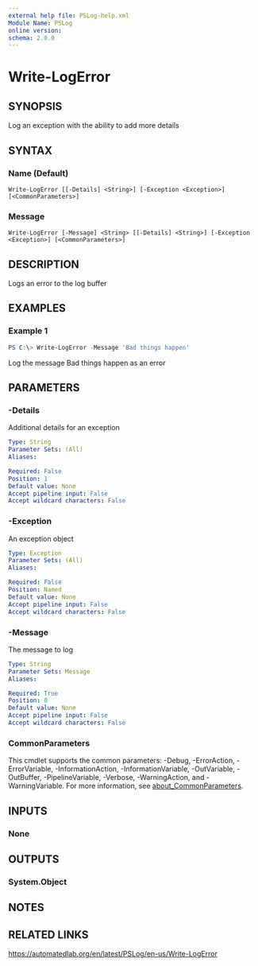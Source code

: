 ```yaml
---
external help file: PSLog-help.xml
Module Name: PSLog
online version:
schema: 2.0.0
---
```


# Write-LogError

## SYNOPSIS
Log an exception with the ability to add more details

## SYNTAX

### Name (Default)
```
Write-LogError [[-Details] <String>] [-Exception <Exception>] [<CommonParameters>]
```

### Message
```
Write-LogError [-Message] <String> [[-Details] <String>] [-Exception <Exception>] [<CommonParameters>]
```

## DESCRIPTION
Logs an error to the log buffer

## EXAMPLES

### Example 1
```powershell
PS C:\> Write-LogError -Message 'Bad things happen'
```

Log the message Bad things happen as an error

## PARAMETERS

### -Details
Additional details for an exception

```yaml
Type: String
Parameter Sets: (All)
Aliases:

Required: False
Position: 1
Default value: None
Accept pipeline input: False
Accept wildcard characters: False
```

### -Exception
An exception object

```yaml
Type: Exception
Parameter Sets: (All)
Aliases:

Required: False
Position: Named
Default value: None
Accept pipeline input: False
Accept wildcard characters: False
```

### -Message
The message to log

```yaml
Type: String
Parameter Sets: Message
Aliases:

Required: True
Position: 0
Default value: None
Accept pipeline input: False
Accept wildcard characters: False
```

### CommonParameters
This cmdlet supports the common parameters: -Debug, -ErrorAction, -ErrorVariable, -InformationAction, -InformationVariable, -OutVariable, -OutBuffer, -PipelineVariable, -Verbose, -WarningAction, and -WarningVariable. For more information, see [about_CommonParameters](http://go.microsoft.com/fwlink/?LinkID=113216).

## INPUTS

### None

## OUTPUTS

### System.Object
## NOTES

## RELATED LINKS
https://automatedlab.org/en/latest/PSLog/en-us/Write-LogError
